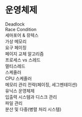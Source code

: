 # 운영체제

Deadlock <br>
Race Condition <br>
세마포어 & 뮤텍스 <br>
가상 메모리 <br>
요구 페이징 <br>
페이지 교체 알고리즘 <br>
프로세스 vs 스레드 <br>
멀티스레드 <br>
스케줄러 <br>
CPU 스케줄러 <br>
메모리 관리 전략(페이징, 세그멘테이션) <br>
유닉스 운영체제 <br>
입출력 시스템과 디스크 관리 <br>
파일 관리 <br>
분산 및 다중(병렬 처리 시스템) <br>
